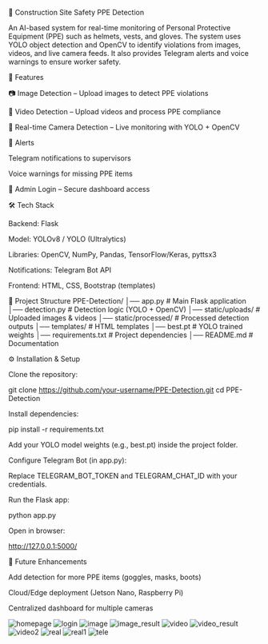 👷 Construction Site Safety PPE Detection

An AI-based system for real-time monitoring of Personal Protective Equipment (PPE) such as helmets, vests, and gloves. The system uses YOLO object detection and OpenCV to identify violations from images, videos, and live camera feeds. It also provides Telegram alerts and voice warnings to ensure worker safety.

🚀 Features

📷 Image Detection – Upload images to detect PPE violations

🎥 Video Detection – Upload videos and process PPE compliance

📡 Real-time Camera Detection – Live monitoring with YOLO + OpenCV

📢 Alerts

Telegram notifications to supervisors

Voice warnings for missing PPE items

🔐 Admin Login – Secure dashboard access

🛠️ Tech Stack

Backend: Flask

Model: YOLOv8 / YOLO (Ultralytics)

Libraries: OpenCV, NumPy, Pandas, TensorFlow/Keras, pyttsx3

Notifications: Telegram Bot API

Frontend: HTML, CSS, Bootstrap (templates)

📂 Project Structure
PPE-Detection/
│── app.py               # Main Flask application
│── detection.py         # Detection logic (YOLO + OpenCV)
│── static/uploads/      # Uploaded images & videos
│── static/processed/    # Processed detection outputs
│── templates/           # HTML templates
│── best.pt              # YOLO trained weights
│── requirements.txt     # Project dependencies
│── README.md            # Documentation

⚙️ Installation & Setup

Clone the repository:

git clone https://github.com/your-username/PPE-Detection.git
cd PPE-Detection


Install dependencies:

pip install -r requirements.txt


Add your YOLO model weights (e.g., best.pt) inside the project folder.

Configure Telegram Bot (in app.py):

Replace TELEGRAM_BOT_TOKEN and TELEGRAM_CHAT_ID with your credentials.

Run the Flask app:

python app.py


Open in browser:

http://127.0.0.1:5000/

📌 Future Enhancements

Add detection for more PPE items (goggles, masks, boots)

Cloud/Edge deployment (Jetson Nano, Raspberry Pi)

Centralized dashboard for multiple cameras


![homepage](https://github.com/latha-shree/Contruction-Site-Safety-PPE-Detection/blob/main/homepage.png)
![login](https://github.com/latha-shree/Contruction-Site-Safety-PPE-Detection/blob/main/admin_login.png)
![image](https://github.com/latha-shree/Contruction-Site-Safety-PPE-Detection/blob/main/image_detection.png)
![image_result](https://github.com/latha-shree/Contruction-Site-Safety-PPE-Detection/blob/main/image_result.png)
![video](https://github.com/latha-shree/Contruction-Site-Safety-PPE-Detection/blob/main/video.png)
![video_result](https://github.com/latha-shree/Contruction-Site-Safety-PPE-Detection/blob/main/video_result1.png)
![video2](https://github.com/latha-shree/Contruction-Site-Safety-PPE-Detection/blob/main/video_result2.png)
![real](https://github.com/latha-shree/Contruction-Site-Safety-PPE-Detection/blob/main/real.png)
![real1](https://github.com/latha-shree/Contruction-Site-Safety-PPE-Detection/blob/main/real1.png)
![tele](https://github.com/latha-shree/Contruction-Site-Safety-PPE-Detection/blob/main/telegram.jpg)
